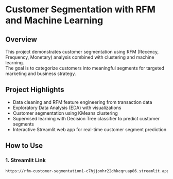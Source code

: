 # Customer Segmentation with RFM and Machine Learning

## Overview
This project demonstrates customer segmentation using RFM (Recency, Frequency, Monetary) analysis combined with clustering and machine learning.  
The goal is to categorize customers into meaningful segments for targeted marketing and business strategy.

## Project Highlights
- Data cleaning and RFM feature engineering from transaction data
- Exploratory Data Analysis (EDA) with visualizations
- Customer segmentation using KMeans clustering
- Supervised learning with Decision Tree classifier to predict customer segments
- Interactive Streamlit web app for real-time customer segment prediction

## How to Use

### 1. Streamlit Link
```bash
https://rfm-customer-segmentation1-c7hjjonhr22dhkcqruap86.streamlit.app/
